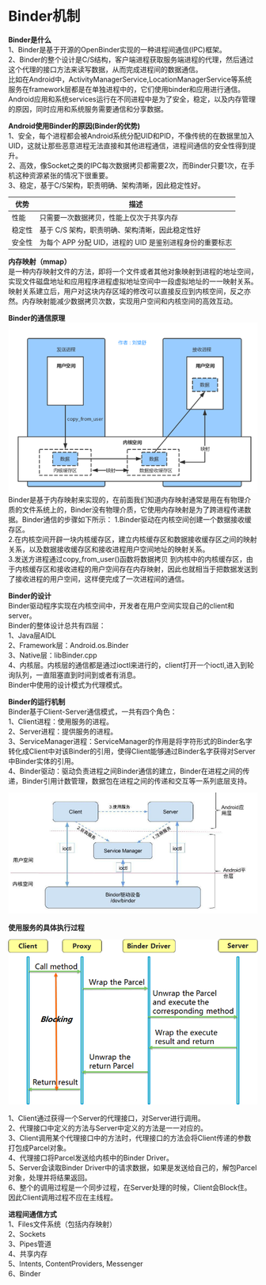 # Binder机制

**Binder是什么**  
1、Binder是基于开源的OpenBinder实现的一种进程间通信(IPC)框架。  
2、Binder的整个设计是C/S结构，客户端进程获取服务端进程的代理，然后通过这个代理的接口方法来读写数据，从而完成进程间的数据通信。  
比如在Android中，ActivityManagerService,LocationManagerService等系统服务在framework层都是在单独进程中的，它们使用binder和应用进行通信。
Android应用和系统services运行在不同进程中是为了安全，稳定，以及内存管理的原因，同时应用和系统服务需要通信和分享数据。

**Android使用Binder的原因(Binder的优势)**  
1、安全，每个进程都会被Android系统分配UID和PID，不像传统的在数据里加入UID，这就让那些恶意进程无法直接和其他进程通信，进程间通信的安全性得到提升。  
2、高效，像Socket之类的IPC每次数据拷贝都需要2次，而Binder只要1次，在手机这种资源紧张的情况下很重要。  
3、稳定，基于C/S架构，职责明确、架构清晰，因此稳定性好。

| 优势	 | 描述 |
| --- | --- |
| 性能 | 只需要一次数据拷贝，性能上仅次于共享内存| 
| 稳定性 | 基于 C/S 架构，职责明确、架构清晰，因此稳定性好| 
| 安全性 | 为每个 APP 分配 UID，进程的 UID 是鉴别进程身份的重要标志| 

**内存映射（mmap）**  
是一种内存映射文件的方法，即将一个文件或者其他对象映射到进程的地址空间，实现文件磁盘地址和应用程序进程虚拟地址空间中一段虚拟地址的一一映射关系。映射关系建立后，用户对这块内存区域的修改可以直接反应到内核空间，反之亦然。内存映射能减少数据拷贝次数，实现用户空间和内核空间的高效互动。

**Binder的通信原理**  
![输入图片说明](img/Binder%E9%80%9A%E4%BF%A1%E5%8E%9F%E7%90%86.pngimage.png)
Binder是基于内存映射来实现的，在前面我们知道内存映射通常是用在有物理介质的文件系统上的，Binder没有物理介质，它使用内存映射是为了跨进程传递数据。Binder通信的步骤如下所示：
1.Binder驱动在内核空间创建一个数据接收缓存区。  
2.在内核空间开辟一块内核缓存区，建立内核缓存区和数据接收缓存区之间的映射关系，以及数据接收缓存区和接收进程用户空间地址的映射关系。  
3.发送方进程通过copy_from_user()函数将数据拷贝 到内核中的内核缓存区，由于内核缓存区和接收进程的用户空间存在内存映射，因此也就相当于把数据发送到了接收进程的用户空间，这样便完成了一次进程间的通信。



**Binder的设计**  
Binder驱动程序实现在内核空间中，开发者在用户空间实现自己的client和server。  
Binder的整体设计总共有四层：  
1、Java层AIDL  
2、Framework层：Android.os.Binder  
3、Native层：libBinder.cpp  
4、内核层。内核层的通信都是通过ioctl来进行的，client打开一个ioctl,进入到轮询队列，一直阻塞直到时间到或者有消息。  
<span>Binder中使用的设计模式为代理模式。</span>

**Binder的运行机制**  
Binder基于Client-Server通信模式，一共有四个角色：  
1、Client进程：使用服务的进程。  
2、Server进程：提供服务的进程。  
3、ServiceManager进程：ServiceManager的作用是将字符形式的Binder名字转化成Client中对该Binder的引用，使得Client能够通过Binder名字获得对Server中Binder实体的引用。  
4、Binder驱动：驱动负责进程之间Binder通信的建立，Binder在进程之间的传递，Binder引用计数管理，数据包在进程之间的传递和交互等一系列底层支持。  

![输入图片说明](img/image.png)

**使用服务的具体执行过程**

![输入图片说明](img/%E4%BD%BF%E7%94%A8Binder%E6%9C%8D%E5%8A%A1%E7%9A%84%E5%85%B7%E4%BD%93%E6%89%A7%E8%A1%8C%E8%BF%87%E7%A8%8B.pngimage.png)
 
1、Client通过获得一个Server的代理接口，对Server进行调用。  
2、代理接口中定义的方法与Server中定义的方法是一一对应的。  
3、Client调用某个代理接口中的方法时，代理接口的方法会将Client传递的参数打包成Parcel对象。  
4、代理接口将Parcel发送给内核中的Binder Driver。  
5、Server会读取Binder Driver中的请求数据，如果是发送给自己的，解包Parcel对象，处理并将结果返回。  
6、整个的调用过程是一个同步过程，在Server处理的时候，Client会Block住。因此Client调用过程不应在主线程。  

**进程间通信方式**  
1、Files文件系统（包括内存映射）  
2、Sockets  
3、Pipes管道  
4、共享内存  
5、Intents, ContentProviders, Messenger  
6、Binder  